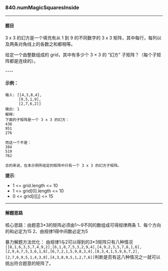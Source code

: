### 840.numMagicSquaresInside
----
#### 题目
3 x 3 的幻方是一个填充有从 1 到 9 的不同数字的 3 x 3 矩阵，其中每行，每列以及两条对角线上的各数之和都相等。

给定一个由整数组成的 grid，其中有多少个 3 × 3 的 “幻方” 子矩阵？（每个子矩阵都是连续的）。

---- 

#### 示例：

```
输入: [[4,3,8,4],
      [9,5,1,9],
      [2,7,6,2]]
输出: 1
解释: 
下面的子矩阵是一个 3 x 3 的幻方：
438
951
276

而这一个不是：
384
519
762

总的来说，在本示例所给定的矩阵中只有一个 3 x 3 的幻方子矩阵。
```

**提示**:

- 1 <= grid.length <= 10
- 1 <= grid[0].length <= 10
- 0 <= grid[i][j] <= 15

----
#### 解题思路
核心思路：由题意3*3的矩阵必须由1～9不同的数组成可得规律两条
1、每个方向的和必定为15
2、由规律1得中间数必定为5

暴力解题方法优化：
由规律1与2可以得到的3*3矩阵只有八种情况
``[[8,1,6,3,5,7,4,9,2],[6,1,8,7,5,3,2,9,4],[4,9,2,3,5,7,8,1,6],[2,9,4,7,5,3,6,1,8],[6,7,2,1,5,9,8,3,4],[8,3,4,1,5,9,6,7,2],[2,7,6,9,5,1,4,3,8],[4,3,8,9,5,1,2,7,6]]``判断是否有这八种情况之一就可以挑出符合题意的矩阵了。